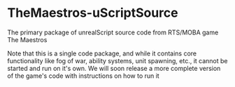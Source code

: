 # TheMaestros-uScriptSource
The primary package of unrealScript source code from RTS/MOBA game The Maestros

Note that this is a single code package, and while it contains core functionality like fog of war, ability systems, unit spawning, etc., it cannot be started and run on it's own.  We will soon release a more complete version of the game's code with instructions on how to run it 